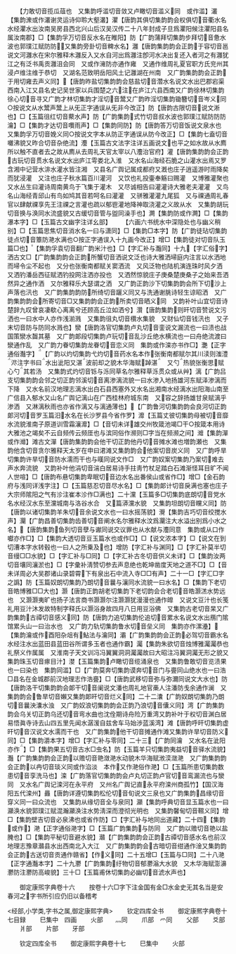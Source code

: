 <!-- { "loadSidebar": true } -->
　　【力敢切音揽瓜葅也　又集韵呼滥切音敛又卢瞰切音滥义同　或作滥】灇【集韵潨或作灇谢灵运诗仰聆大壑灇】灈【唐韵其俱切集韵韵会权俱切音衢水名水经灈水出汝南吴房县西北兴山后汉吴汉传二十八年封成子旦爲灈阳候注灈阳县名属汝南郡】□【集韵孚万切音反水名在睢阳】防【广韵蒲拜切集韵步拜切音惫水波也郭璞江赋防防又集韵旁卦切音粺水名】灉【唐韵集韵韵会正韵于容切音邕说文河灉水在宋尔雅释木灉反入又水自河出爲灉注卽河水决出复还入者河之有灉犹江之有泛书禹贡灉沮会同　又或作澭防亦通作雍　又通作维周礼夏官职方氏兖州其浸卢维注维于恭切　又湖名范致明岳阳风土记灉湖在州南　又广韵集韵韵会正韵于用切雍去声义同】【唐韵昨盐切集韵韵会慈盐切音濳水名说文水出巴郡宕渠西南入江又县名史记吴世家以兵围楚之六注在庐江六县西南又广韵徐林切集韵徐心切音寻又广韵才林切集韵才淫切音鬵又广韵昨淫切集韵锄簪切音岑义同○按说文从水鬵声鬵上从旡正字通误从旡非今改正】防【唐韵古限切音说文淅也】□【玉篇徂红切音藂水声】防【广韵集韵式竹切音叔水波也郭璞江赋防防防瀹】□【集韵才达切音囋雨声】□【集韵同防】防【唐韵答万切音饭说文泉水也　又集韵孚万切音娩义同○按说文字本从防正字通误从防今改正】□【集韵七盍切音囃沸貌又昨合切音杂绝流】灋【玉篇古文法字注详五画说文也平之如水故从水廌所以触不直者去之故从廌从去周礼天官太宰以八灋治官府】灌【唐韵集韵韵会正韵古玩切音贯水名说文水出庐江雩娄北入淮　又水名山海经石脆之山灌水出焉又罗含湘中记营水渄水灌水皆注湘　又县名广舆记属成都府又漑也庄子逍遥游时雨降矣而犹浸灌　又注也庄子秋水篇百川灌河　又饮也礼投壷奉觞曰赐灌　又博雅灌聚也　又水丛生曰灌诗周南黄鸟于飞集于灌木　又尽诚相告曰灌灌诗大雅老夫灌灌　又鸟名山海经青邱山有鸟如鸠其音若呵名曰灌灌　又骈雅灌灌九尾狐　又与祼通周礼春官以肆献祼享先王注祼之言灌也疏以郁鬯灌地降神取浇灌之义故从水　又集韵胡玩切音换与涣同水流盛貌又古缓切音管与盥同澡手也】灍【集韵防或作灍】□【集韵瀑本字】□【玉篇古文幽字注详幺部】
　　【六画六书统水中深隐处也与幽义稍别】□【玉篇思焦切音消水名一曰与潇同】□【集韵□本字】防【广韵徒玷切集韵徒点切音簟防滟水满也○按正字通误入十九画今改正】增□【集韵徒对切音队玉篇□也】【集韵孚袁切音翻广韵米汁也】□【字汇补与灎同】十九【字汇俗字】洒古文□【广韵集韵韵会正韵所蟹切音洒说文泛也诗大雅洒埽庭内注言以水洒地而埽令尘不起也　又分也张衡南都赋关窦洒流　又风泛物也陆机演连珠时风夕洒　又洒钓潘岳西征赋洒钓投网注洒亦投也　又洒然惊貌庄子庚桑楚庚桑子之始来吾洒然异之通作洒　又尔雅释乐大瑟谓之洒　又广韵正韵沙下切集韵韵会所下切沙上声落也汛也　又广韵集韵韵防所绮切音躧义同又与洗通谢朓诗轻生谅昭洒　又广韵集韵韵会所寄切音□又集韵韵会正韵所卖切音晒义同　又韵补叶山宜切音诗楚辞九叹曾哀凄欷心离离兮还顾高丘泣如洒兮】灒【唐韵集韵则旰切音赞说文污洒也一曰水中人亦作浅湔溅　又集韵徂丸切音欑水集貌　又财仙切音钱汛也　又子末切音防与防同水溅也】灓【唐韵洛官切集韵卢丸切音銮说文漏流也一曰渍也战国策灓水齧其墓　又广韵郞段切集韵卢玩切音乱沙丘绝水横流也一曰舟绝流渡曰灓通作乱　又广韵力眷切集韵龙眷切音恋义同　集韵或作滦亦书作□】灔【正字通俗灎字】【广韵以灼切集韵弋灼切音药水名本作张衡南都赋尔其川渎则滍澧浕注字书曰水出泚阳又湛波前却之貌木华海赋踔湛　又勺热貌张衡思赋心勺其若汤　又集韵式灼切音铄与泺同草名尔雅释草泺贯众或从艸】漓【广韵吕支切集韵韵会邻之切正韵邻溪切音离渗漓流貌一曰水渗入地扬雄河东赋泽渗漓而下降　又水名前汉地理志漓水出白石县西塞外又水名出湘南水经漓水出阳海山南至广信县入郁水又山名广舆记漓山在广西桂林府城东南　又容之辞扬雄甘泉赋漓乎渗洒　又淋漓秋雨也亦省作漓又与漓通薄也】【广韵鲁河切集韵韵会良河切正韵郞河切音罗玉篇汨水名在长沙罗县今省作罗】灖【玉篇丈彼切集韵母被切音靡水流貌淮南子原道训雪霜瀼灖】□【音切未详雄交州牧箴池竭□干○按箴本用诗大雅池之竭矣不云自频传云频厓也与滨同俗作濒则□字当在频濒之间】灗【集韵潬或作灗】滩古文潬【唐韵集韵韵会他干切正韵他丹切音摊水滩也増韵瀬也　又集韵他含切音贪尔雅释天太岁在申曰涒滩又集韵韵会他案切音炭义同　又广韵呼旱切集韵许旱切音防水濡而干也与暵同说文作□　又广韵奴案切集韵乃案切难去声水奔流貌　又韵补叶他涓切音湍白居易诗手拄靑竹杖足踏白石滩渐怪耳目旷不闻人世喧】□【唐韵布悬切集韵卑眠切音边水名出番侯山或省作□】增□【金石韵府与浅同详浅字注】□【玉篇慈忍切音尽水名】□【集韵郞计切音戾满也塞也庄子大宗师隂阳之气有沴注崔本沴作□满也】二十灙【玉篇多□切集韵底朗切音党水名水经汉水东至灙城南与洛谷水合　又篇漭灙水貌　又集韵坦朗切音矘义同】防【唐韵以诸切集韵羊朱切音余说文水也一曰水摇荡貌】灚【集韵吉巧切音绞搅水声】灛【广韵昌善切集韵齿善切音阐水名尔雅释水汶爲灛注大水溢出别爲小水之名】【唐韵集韵鱼列切音孽与谳同说交议罪也从水献与灋同意　集韵或从口作囐亦作□】□【集韵大透切音豆玉篇水也或作□】□【说文浓本字】□【说文在到切漕本字水转毂也一曰人之所乗及也】增防【字汇补与渊同】□【字汇补莫半切音缦□□水貌】□【字汇补与□同】□【字汇补古冬切音供义未详】□【集韵汝两切音壤同瀼淤也】□【字彚补淸赞切参去声息绝也乾坤凿度天地之道不□】□【音未详周必大吴郡诸山录碧霄下有泉出石中流入寺□□有声】二十一□【字汇□字之譌】防【玉篇奴朗切集韵乃朗切音曩与瀼同水流貌一曰水名】□【集韵下老切音皓博雅□□大也】灏【唐韵正韵胡老切集韵下老切韵会合老切音皓灏溔水势远也　又灏灏夷旷也扬子法言商书灏灏尔注灏灏犹漫漫也通作皥　又说文豆汁也长笺礼用豆汁沐发故特制字释氏以灏浴身故四月八日用豆浴佛　又集韵古老切音杲又广韵集韵古禫切音感义同】防【唐韵力追切集韵伦追切音累水名说文水出鴈门隂馆累头山一曰治水也　又广韵力轨切集韵鲁水切音垒义同　集韵亦作漯灅】【集韵瀹或作酉阳杂俎有鮎法与瀹同】灞【广韵集韵韵会正韵必驾切音霸水名水经注水出蓝田县蓝田谷所谓多玉者也通作霸】灟【集韵朱欲切音烛博雅灟灟恭也礼祭义作属属　又淮南子天文训冯冯翼翼洞洞灟灟故曰大昭注冯翼洞灟无形之貌又集韵珠玉切音瘃目汁】漤【玉篇集韵卢瞰切音缆涌泉也　又集韵鲁敢切音览渍果也一曰染也　集韵同滥】□【广韵莫奔切集韵谟奔切音门与亹同山绝水也一曰浩□县名在金城郡前汉地理志作浩亹】□【唐韵武移切音弥与弥濔同说文大水也】防【唐韵洛干切集韵韵会郞干切音阑说文潘也周礼地官槀人注潘防戋余通作澜　又集韵韵会鲁旱切音嬾又集韵郞旰切音烂义同】二十二灢【广韵奴朗切集韵乃朗切音曩泱灢水浊　又广韵奴浪切集韵韵会正韵乃浪切音儾义同】湾【广韵集韵韵会乌关切正韵乌还切音弯水曲也沈佺期诗舟险万重湾又韵补叶于权切音渊白居易悟眞寺诗去山四五里先闻水潺湲自兹舍车马始渉蓝溪湾】滩【唐韵呼旰切集韵虚旰切音汉说文水濡而干也　又广韵集韵他干切音摊通作滩又集韵许旱切音防义同】□【集韵灂本字】增□【字汇补与零同】二十三【广韵同瀹　又水名在泚阳亦作】□【集韵果五切音古水□虫名】防【玉篇羊只切集韵夷益切音驿水流貌】灎【广韵集韵韵会正韵以赡切音艳潋滟水动貌木华海赋浟湙潋滟　又广韵集韵韵会正韵以冉切音琰义同或作淊淡　本作又作滟俗作滟】□【玉篇所患切集韵数患切音孪洗马也】滦【广韵落官切集韵韵会卢丸切正韵卢官切音鸾漏流也与灓同　又水名广舆记滦河在永平府　又州名广舆记直永平府滦州商孤竹】【国汉海阳五代滦州】灥【唐韵详遵切集韵松伦切音旬说文三泉也又广韵集韵昌缘切音穿义同一曰众流也　又集韵从缘切音全与泉同】灦【集韵呼典切音显玉篇水也一曰灦涣水貌郭璞江赋混瀚灦涣注水势淸深而澄彻光明也　又集韵馨甸切音韅义同】增□【集韵壁吉切音必泉沸也或省作防】□【字汇补与地同出道藏】二十四【集韵或作】滟【正字通俗滟字】□【玉篇广韵集韵与防同　又广韵以赡切音艳以盐腌也】□【集韵平秘切音避水貌】灨【广韵集韵韵会正韵古禫切音感水名也前汉地理志豫章灨县水出西南北入大江　又广韵集韵韵会古暗切音绀通作淦又集韵韵会正韵古送切音贡通作赣省】【作义同】二十五增□【玉篇与□同】二十八滟【正字通灎本字】二十九灪【广韵集韵纡物切音郁灪滃大水貌　又木华海赋澎濞灪防注灪防高峻貌】三十□【玉篇甫休切集韵必幽切音淲水声也】

　　御定康煕字典卷十六
　　按卷十六□字下注金国有金□水金史无其名当是安春河之字书所引应仍旧以备稽考

<经部,小学类,字书之属,御定康熙字典>
　　钦定四库全书
　　御定康熈字典卷十七目録
　　巳集中　四画
　　火部　　灬同
　　爪部　爫同
　　父部
　　爻部
　　爿部
　　片部
　　牙部

　　钦定四库全书
　　御定康熙字典卷十七
　　巳集中
　　火部
